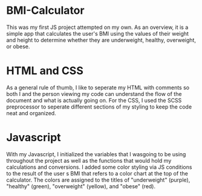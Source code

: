 # BMI-Calculator
This was my first JS project attempted on my own. As an overview, it is a simple app that calculates the user's BMI using the values of their weight and height to determine whether they are underweight, healthy, overweight, or obese.
<br>
# HTML and CSS
As a general rule of thumb, I like to seperate my HTML with comments so both I and the person viewing my code can understand the flow of the document and what is actually going on. For the CSS, I used the SCSS preprocessor to seperate different sections of my styling to keep the code neat and organized.
<br>
# Javascript
With my Javascript, I initialized the variables that I wasgoing to be using throughout the project as well as the functions that would hold my calculations and conversions. I added some color styling via JS conditions to the result of the user
s BMI that refers to a color chart at the top of the calculator. The colors are assigned to the titles of "underweight" (purple), "healthy" (green), "overweight" (yellow), and "obese" (red).
